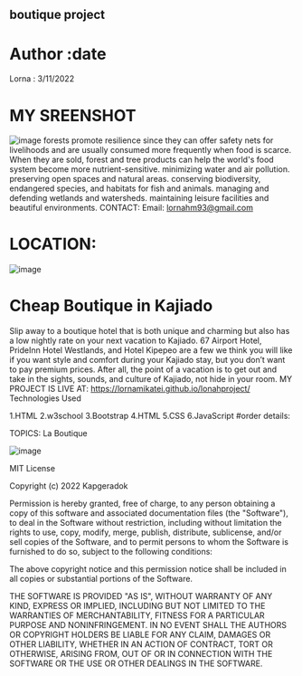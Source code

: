## boutique project
# Author :date
Lorna : 3/11/2022

# MY SREENSHOT
![image](https://user-images.githubusercontent.com/112079061/199703466-1ddd7283-c9f1-4238-b040-cdda9935f30c.png)
forests promote resilience since they can offer safety nets for livelihoods and are usually consumed more frequently when food is scarce. When they are sold, forest and tree products can help the world's food system become more nutrient-sensitive. minimizing water and air pollution. preserving open spaces and natural areas. conserving biodiversity, endangered species, and habitats for fish and animals. managing and defending wetlands and watersheds. maintaining leisure facilities and beautiful environments.
CONTACT:
Email: lornahm93@gmail.com

# LOCATION:
![image](https://user-images.githubusercontent.com/112079061/199703674-86c5d634-f363-4369-b09c-a216654889d6.png)
# Cheap Boutique in Kajiado
Slip away to a boutique hotel that is both unique and charming but also has a low nightly rate on your next vacation to Kajiado. 67 Airport Hotel, PrideInn Hotel Westlands, and Hotel Kipepeo are a few we think you will like if you want style and comfort during your Kajiado stay, but you don’t want to pay premium prices. After all, the point of a vacation is to get out and take in the sights, sounds, and culture of Kajiado, not hide in your room.
MY PROJECT IS LIVE AT: https://lornamikatei.github.io/lonahproject/
Technologies Used

1.HTML
2.w3school
3.Bootstrap
4.HTML
5.CSS
6.JavaScript
#order details:



TOPICS:
La Boutique

![image](https://user-images.githubusercontent.com/112079061/199703931-92ad30a8-e273-4149-a9ce-a4dce9ea7802.png)



MIT License

Copyright (c) 2022 Kapgeradok

Permission is hereby granted, free of charge, to any person obtaining a copy of this software and associated documentation files (the "Software"), to deal in the Software without restriction, including without limitation the rights to use, copy, modify, merge, publish, distribute, sublicense, and/or sell copies of the Software, and to permit persons to whom the Software is furnished to do so, subject to the following conditions:

The above copyright notice and this permission notice shall be included in all copies or substantial portions of the Software.

THE SOFTWARE IS PROVIDED "AS IS", WITHOUT WARRANTY OF ANY KIND, EXPRESS OR IMPLIED, INCLUDING BUT NOT LIMITED TO THE WARRANTIES OF MERCHANTABILITY, FITNESS FOR A PARTICULAR PURPOSE AND NONINFRINGEMENT. IN NO EVENT SHALL THE AUTHORS OR COPYRIGHT HOLDERS BE LIABLE FOR ANY CLAIM, DAMAGES OR OTHER LIABILITY, WHETHER IN AN ACTION OF CONTRACT, TORT OR OTHERWISE, ARISING FROM, OUT OF OR IN CONNECTION WITH THE SOFTWARE OR THE USE OR OTHER DEALINGS IN THE SOFTWARE.
